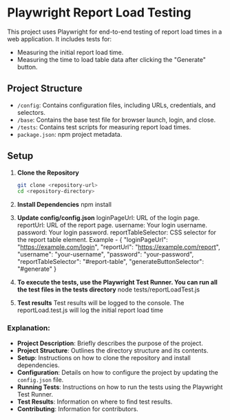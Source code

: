 # Playwright Report Load Testing

This project uses Playwright for end-to-end testing of report load times in a web application. It includes tests for:
- Measuring the initial report load time.
- Measuring the time to load table data after clicking the "Generate" button.

## Project Structure

- `/config`: Contains configuration files, including URLs, credentials, and selectors.
- `/base`: Contains the base test file for browser launch, login, and close.
- `/tests`: Contains test scripts for measuring report load times.
- `package.json`: npm project metadata.

## Setup

1. **Clone the Repository**

   ```bash
   git clone <repository-url>
   cd <repository-directory>
2. **Install Dependencies**
   npm install
3. **Update config/config.json**
    loginPageUrl: URL of the login page.
    reportUrl: URL of the report page.
    username: Your login username.
    password: Your login password.
    reportTableSelector: CSS selector for the report table element.
Example -
{
  "loginPageUrl": "https://example.com/login",
  "reportUrl": "https://example.com/report",
  "username": "your-username",
  "password": "your-password",
  "reportTableSelector": "#report-table",
  "generateButtonSelector": "#generate"
}
4. **To execute the tests, use the Playwright Test Runner. You can run all the test files in the tests directory**
   node tests/reportLoadTest.js
5. **Test results**
   Test results will be logged to the console. The reportLoad.test.js will log the initial report load time


### Explanation:
- **Project Description**: Briefly describes the purpose of the project.
- **Project Structure**: Outlines the directory structure and its contents.
- **Setup**: Instructions on how to clone the repository and install dependencies.
- **Configuration**: Details on how to configure the project by updating the `config.json` file.
- **Running Tests**: Instructions on how to run the tests using the Playwright Test Runner.
- **Test Results**: Information on where to find test results.
- **Contributing**: Information for contributors.


